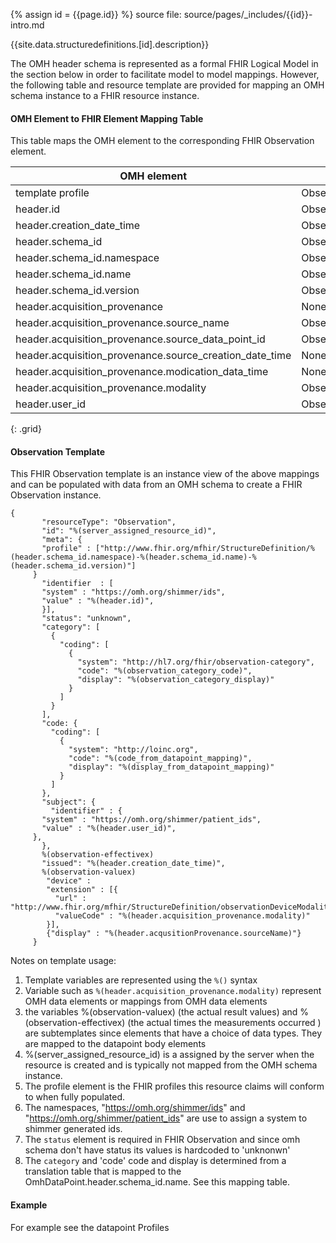 {% assign id = {{page.id}} %}
source file: source/pages/\_includes/{{id}}-intro.md

{{site.data.structuredefinitions.[id].description}}

The OMH header schema is represented as a formal FHIR Logical Model in the section below in order to facilitate model to model mappings.  However, the following table and resource template are provided for mapping an OMH schema instance to a FHIR resource instance.

#### OMH Element to FHIR Element Mapping Table

This table maps the OMH element to the corresponding FHIR Observation element.  

|OMH element|FHIR element|
|---|---|
|template profile|Observation|
|header.id|Observation.identifier|
|header.creation_date_time|Observation.issued|
|header.schema_id|Observation.meta.profile|
|header.schema_id.namespace|Observation.meta.profile|
|header.schema_id.name|Observation.meta.profile|
|header.schema_id.version|Observation.meta.profile|
|header.acquisition_provenance|None|
|header.acquisition_provenance.source_name|Observation.device|
|header.acquisition_provenance.source_data_point_id|Observation.identifier|
|header.acquisition_provenance.source_creation_date_time|None|
|header.acquisition_provenance.modication_data_time|None|
|header.acquisition_provenance.modality|Observation.device.extension|
|header.user_id|Observation.subject|
{: .grid}

#### Observation Template

This FHIR Observation template is an instance view of the above mappings and can be populated with data from an OMH schema to create a FHIR Observation instance.

~~~
{
       "resourceType": "Observation",
       "id": "%(server_assigned_resource_id)",
       "meta": {
       "profile" : ["http://www.fhir.org/mfhir/StructureDefinition/%(header.schema_id.namespace)-%(header.schema_id.name)-%(header.schema_id.version)"]
     }
       "identifier  : [
       "system" : "https://omh.org/shimmer/ids",
       "value" : "%(header.id)",
       }],
       "status": "unknown",
       "category": [  
         {
           "coding": [
             {
               "system": "http://hl7.org/fhir/observation-category",
               "code": "%(observation_category_code)",
               "display": "%(observation_category_display)"
             }
           ]
         }
       ],
       "code: {
         "coding": [
           {
             "system": "http://loinc.org",
             "code": "%(code_from_datapoint_mapping)",
             "display": "%(display_from_datapoint_mapping)"
           }
         ]
       },
       "subject": {
         "identifier" : {
       "system" : "https://omh.org/shimmer/patient_ids",
       "value" : "%(header.user_id)",
     },
       },
       %(observation-effectivex)
       "issued": "%(header.creation_date_time)",
       %(observation-valuex)
        "device" :
        "extension" : [{
          "url" : "http://www.fhir.org/mfhir/StructureDefinition/observationDeviceModality",
          "valueCode" : "%(header.acquisition_provenance.modality)"
        }],
        {"display" : "%(header.acqusitionProvenance.sourceName)"}
     }
~~~

Notes on template usage:

1. Template variables are represented using the `%()` syntax
1. Variable such as `%(header.acquisition_provenance.modality)` represent OMH data elements or mappings from OMH data elements
1. the variables %(observation-valuex) (the actual result values) and %(observation-effectivex) (the actual times the measurements occurred ) are subtemplates since elements that have a choice of data types.  They are mapped to the datapoint body elements
1. %(server_assigned_resource_id) is a assigned by the server when the resource is created and is typically not mapped from the OMH schema instance.
1. The profile element is the FHIR profiles this resource claims will conform to when fully populated.
1. The namespaces, "https://omh.org/shimmer/ids"  and "https://omh.org/shimmer/patient_ids" are use to assign a system to shimmer generated ids.
1. The `status` element is required in FHIR Observation and since omh schema don't have status its values is hardcoded to 'unknonwn'
1. The `category` and 'code' code and display is determined from a translation table that is mapped to the OmhDataPoint.header.schema_id.name.  See  this mapping table.


#### Example

For example see the datapoint Profiles
